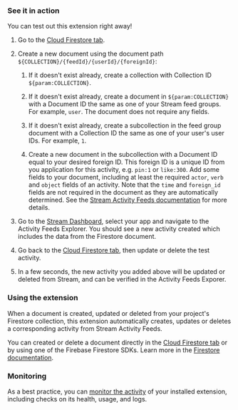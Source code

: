 ### See it in action

You can test out this extension right away!

1. Go to the [Cloud Firestore tab](https://console.firebase.google.com/project/${param:PROJECT_ID}/database/firestore/data).

1. Create a new document using the document path `${COLLECTION}/{feedId}/{userId}/{foreignId}`:

   1. If it doesn't exist already, create a collection with Collection ID `${param:COLLECTION}`.

   1. If it doesn't exist already, create a document in `${param:COLLECTION}` with a Document ID the same as one of your Stream feed groups. For example, `user`. The document does not require any fields.

   1. If it doesn't exist already, create a subcollection in the feed group document with a Collection ID the same as one of your user's user IDs. For example, `1`.

   1. Create a new document in the subcollection with a Document ID equal to your desired foreign ID. This foreign ID is a unique ID from you application for this activity, e.g. `pin:1` or `like:300`. Add some fields to your document, including at least the required `actor`, `verb` and `object` fields of an activity. Note that the `time` and `foreign_id` fields are not required in the document as they are automatically determined. See the [Stream Activity Feeds documentation](https://getstream.io/activity-feeds/docs/node/adding_activities) for more details.

1. Go to the [Stream Dashboard](https://getstream.io/dashboard), select your app and navigate to the Activity Feeds Explorer. You should see a new activity created which includes the data from the Firestore document.

1. Go back to the [Cloud Firestore tab](https://console.firebase.google.com/project/${param:PROJECT_ID}/database/firestore/data), then update or delete the test activity.

1. In a few seconds, the new activity you added above will be updated or deleted from Stream, and can be verified in the Activity Feeds Exporer.

### Using the extension

When a document is created, updated or deleted from your project's Firestore collection, this extension automatically creates, updates or deletes a corresponding activity from Stream Activity Feeds.

You can created or delete a document directly in the [Cloud Firestore tab](https://console.firebase.google.com/project/${param:PROJECT_ID}/database/firestore/data) or by using one of the Firebase Firestore SDKs. Learn more in the [Firestore documentation](https://firebase.google.com/docs/firestore).

### Monitoring

As a best practice, you can [monitor the activity](https://firebase.google.com/docs/extensions/manage-installed-extensions#monitor) of your installed extension, including checks on its health, usage, and logs.

